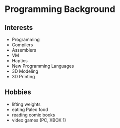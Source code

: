 # Programming Background

## Interests
* Programming
* Compilers
* Assemblers
* VM
* Haptics
* New Programming Languages
* 3D Modeling
* 3D Printing

## Hobbies
* lifting weights
* eating Paleo food
* reading comic books
* video games (PC, XBOX 1)

